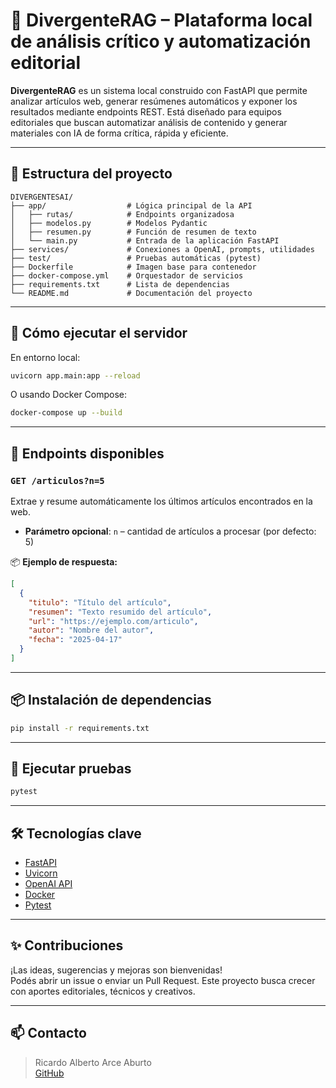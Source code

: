 # 🧠 DivergenteRAG – Plataforma local de análisis crítico y automatización editorial

**DivergenteRAG** es un sistema local construido con FastAPI que permite analizar artículos web, generar resúmenes automáticos y exponer los resultados mediante endpoints REST. Está diseñado para equipos editoriales que buscan automatizar análisis de contenido y generar materiales con IA de forma crítica, rápida y eficiente.

---

## 📁 Estructura del proyecto

```
DIVERGENTESAI/
├── app/                  # Lógica principal de la API
│   ├── rutas/            # Endpoints organizadosa
│   ├── modelos.py        # Modelos Pydantic
│   ├── resumen.py        # Función de resumen de texto
│   └── main.py           # Entrada de la aplicación FastAPI
├── services/             # Conexiones a OpenAI, prompts, utilidades
├── test/                 # Pruebas automáticas (pytest)
├── Dockerfile            # Imagen base para contenedor
├── docker-compose.yml    # Orquestador de servicios
├── requirements.txt      # Lista de dependencias
└── README.md             # Documentación del proyecto
```

---

## 🚀 Cómo ejecutar el servidor

En entorno local:

```bash
uvicorn app.main:app --reload
```

O usando Docker Compose:

```bash
docker-compose up --build
```

---

## 🔌 Endpoints disponibles

### `GET /articulos?n=5`
Extrae y resume automáticamente los últimos artículos encontrados en la web.

- **Parámetro opcional**: `n` – cantidad de artículos a procesar (por defecto: 5)

📦 **Ejemplo de respuesta:**

```json
[
  {
    "titulo": "Título del artículo",
    "resumen": "Texto resumido del artículo",
    "url": "https://ejemplo.com/articulo",
    "autor": "Nombre del autor",
    "fecha": "2025-04-17"
  }
]
```

---

## 📦 Instalación de dependencias

```bash
pip install -r requirements.txt
```

---

## 🧪 Ejecutar pruebas

```bash
pytest
```

---

## 🛠 Tecnologías clave

- [FastAPI](https://fastapi.tiangolo.com/)
- [Uvicorn](https://www.uvicorn.org/)
- [OpenAI API](https://platform.openai.com/)
- [Docker](https://www.docker.com/)
- [Pytest](https://docs.pytest.org/)

---

## ✨ Contribuciones

¡Las ideas, sugerencias y mejoras son bienvenidas!  
Podés abrir un issue o enviar un Pull Request. Este proyecto busca crecer con aportes editoriales, técnicos y creativos.

---

## 📫 Contacto

> Ricardo Alberto Arce Aburto  
> [GitHub](https://github.com/RicardoArceNCR)
